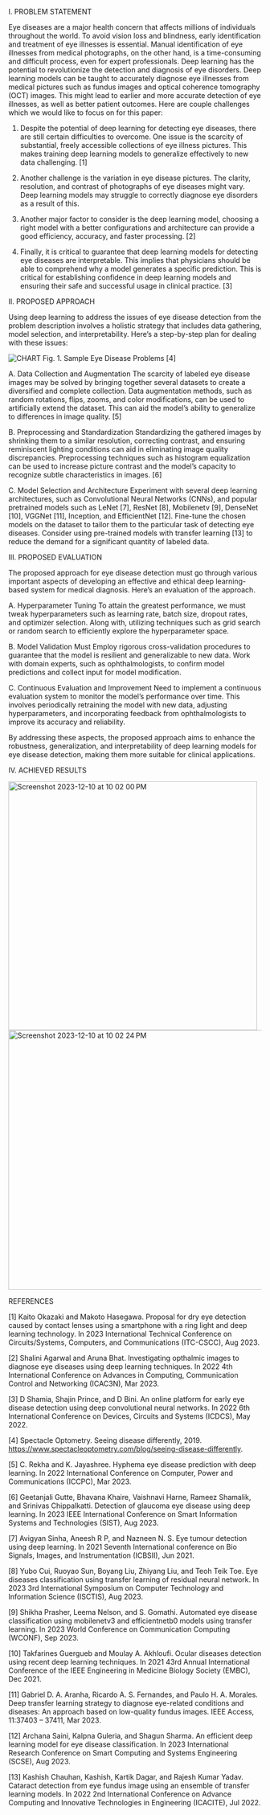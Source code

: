 I. PROBLEM STATEMENT

Eye diseases are a major health concern that affects millions
of individuals throughout the world. To avoid vision loss and
blindness, early identification and treatment of eye illnesses is
essential. Manual identification of eye illnesses from medical
photographs, on the other hand, is a time-consuming and
difficult process, even for expert professionals. Deep learning
has the potential to revolutionize the detection and diagnosis
of eye disorders. Deep learning models can be taught to
accurately diagnose eye illnesses from medical pictures such
as fundus images and optical coherence tomography (OCT)
images. This might lead to earlier and more accurate detection
of eye illnesses, as well as better patient outcomes. Here are
couple challenges which we would like to focus on for this
paper:

1. Despite the potential of deep learning for detecting eye
diseases, there are still certain difficulties to overcome. One
issue is the scarcity of substantial, freely accessible collections
of eye illness pictures. This makes training deep learning
models to generalize effectively to new data challenging. [1]

3. Another challenge is the variation in eye disease pictures.
The clarity, resolution, and contrast of photographs of eye
diseases might vary. Deep learning models may struggle to
correctly diagnose eye disorders as a result of this.

5. Another major factor to consider is the deep learning
model, choosing a right model with a better configurations
and architecture can provide a good efficiency, accuracy, and
faster processing. [2]

7. Finally, it is critical to guarantee that deep learning models
for detecting eye diseases are interpretable. This implies
that physicians should be able to comprehend why a model
generates a specific prediction. This is critical for establishing
confidence in deep learning models and ensuring their safe
and successful usage in clinical practice. [3]

II. PROPOSED APPROACH

Using deep learning to address the issues of eye disease
detection from the problem description involves a holistic
strategy that includes data gathering, model selection, and
interpretability. Here’s a step-by-step plan for dealing with
these issues:

![CHART](https://github.com/akhil-g/An-Efficient-Model-in-Deep-Learning-for-Eye-Disease-Detection/assets/50015300/baf2cfb3-6f00-4ef3-abca-d5a7437440f4)
Fig. 1. Sample Eye Disease Problems [4]

A. Data Collection and Augmentation
The scarcity of labeled eye disease images may be solved
by bringing together several datasets to create a diversified
and complete collection. Data augmentation methods, such as
random rotations, flips, zooms, and color modifications, can be
used to artificially extend the dataset. This can aid the model’s
ability to generalize to differences in image quality. [5]

B. Preprocessing and Standardization
Standardizing the gathered images by shrinking them to a
similar resolution, correcting contrast, and ensuring reminiscent
lighting conditions can aid in eliminating image quality
discrepancies. Preprocessing techniques such as histogram
equalization can be used to increase picture contrast and the
model’s capacity to recognize subtle characteristics in images.
[6]

C. Model Selection and Architecture
Experiment with several deep learning architectures, such
as Convolutional Neural Networks (CNNs), and popular pretrained
models such as LeNet [7], ResNet [8], Mobilenetv
[9], DenseNet [10], VGGNet [11], Inception, and EfficientNet
[12]. Fine-tune the chosen models on the dataset to tailor them
to the particular task of detecting eye diseases. Consider using
pre-trained models with transfer learning [13] to reduce the
demand for a significant quantity of labeled data.


III. PROPOSED EVALUATION

The proposed approach for eye disease detection must go
through various important aspects of developing an effective
and ethical deep learning-based system for medical diagnosis.
Here’s an evaluation of the approach.

A. Hyperparameter Tuning
To attain the greatest performance, we must tweak hyperparameters
such as learning rate, batch size, dropout rates,
and optimizer selection. Along with, utilizing techniques such
as grid search or random search to efficiently explore the
hyperparameter space.

B. Model Validation
Must Employ rigorous cross-validation procedures to guarantee
that the model is resilient and generalizable to new
data. Work with domain experts, such as ophthalmologists,
to confirm model predictions and collect input for model
modification.

C. Continuous Evaluation and Improvement
Need to implement a continuous evaluation system to
monitor the model’s performance over time. This involves
periodically retraining the model with new data, adjusting
hyperparameters, and incorporating feedback from ophthalmologists
to improve its accuracy and reliability.

By addressing these aspects, the proposed approach aims to
enhance the robustness, generalization, and interpretability of
deep learning models for eye disease detection, making them
more suitable for clinical applications.

IV. ACHIEVED RESULTS

<img width="495" alt="Screenshot 2023-12-10 at 10 02 00 PM" src="https://github.com/akhil-g/An-Efficient-Model-in-Deep-Learning-for-Eye-Disease-Detection/assets/50015300/644e3131-78a4-4df4-99ae-524ef154e9d8">

<img width="517" alt="Screenshot 2023-12-10 at 10 02 24 PM" src="https://github.com/akhil-g/An-Efficient-Model-in-Deep-Learning-for-Eye-Disease-Detection/assets/50015300/ea4cd9cf-b0cc-486d-9bdf-2cf8f5b3889c">


REFERENCES

[1] Kaito Okazaki and Makoto Hasegawa. Proposal for dry eye detection
caused by contact lenses using a smartphone with a ring light and deep
learning technology. In 2023 International Technical Conference on
Circuits/Systems, Computers, and Communications (ITC-CSCC), Aug
2023.

[2] Shalini Agarwal and Aruna Bhat. Investigating opthalmic images to
diagnose eye diseases using deep learning techniques. In 2022 4th
International Conference on Advances in Computing, Communication
Control and Networking (ICAC3N), Mar 2023.

[3] D Shamia, Shajin Prince, and D Bini. An online platform for early eye
disease detection using deep convolutional neural networks. In 2022 6th
International Conference on Devices, Circuits and Systems (ICDCS),
May 2022.

[4] Spectacle Optometry. Seeing disease differently, 2019. https://www.spectacleoptometry.com/blog/seeing-disease-differently.

[5] C. Rekha and K. Jayashree. Hyphema eye disease prediction with deep
learning. In 2022 International Conference on Computer, Power and
Communications (ICCPC), Mar 2023.

[6] Geetanjali Gutte, Bhavana Khaire, Vaishnavi Harne, Rameez Shamalik,
and Srinivas Chippalkatti. Detection of glaucoma eye disease using deep
learning. In 2023 IEEE International Conference on Smart Information
Systems and Technologies (SIST), Aug 2023.

[7] Avigyan Sinha, Aneesh R P, and Nazneen N. S. Eye tumour detection
using deep learning. In 2021 Seventh International conference on Bio
Signals, Images, and Instrumentation (ICBSII), Jun 2021.

[8] Yubo Cui, Ruoyao Sun, Boyang Liu, Zhiyang Liu, and Teoh Teik Toe.
Eye diseases classification using transfer learning of residual neural
network. In 2023 3rd International Symposium on Computer Technology
and Information Science (ISCTIS), Aug 2023.

[9] Shikha Prasher, Leema Nelson, and S. Gomathi. Automated eye disease
classification using mobilenetv3 and efficientnetb0 models using transfer
learning. In 2023 World Conference on Communication Computing
(WCONF), Sep 2023.

[10] Takfarines Guergueb and Moulay A. Akhloufi. Ocular diseases detection
using recent deep learning techniques. In 2021 43rd Annual International
Conference of the IEEE Engineering in Medicine Biology Society
(EMBC), Dec 2021.

[11] Gabriel D. A. Aranha, Ricardo A. S. Fernandes, and Paulo H. A.
Morales. Deep transfer learning strategy to diagnose eye-related conditions
and diseases: An approach based on low-quality fundus images.
IEEE Access, 11:37403 – 37411, Mar 2023.

[12] Archana Saini, Kalpna Guleria, and Shagun Sharma. An efficient deep
learning model for eye disease classification. In 2023 International
Research Conference on Smart Computing and Systems Engineering
(SCSE), Aug 2023.

[13] Kashish Chauhan, Kashish, Kartik Dagar, and Rajesh Kumar Yadav.
Cataract detection from eye fundus image using an ensemble of transfer
learning models. In 2022 2nd International Conference on Advance
Computing and Innovative Technologies in Engineering (ICACITE), Jul
2022.
